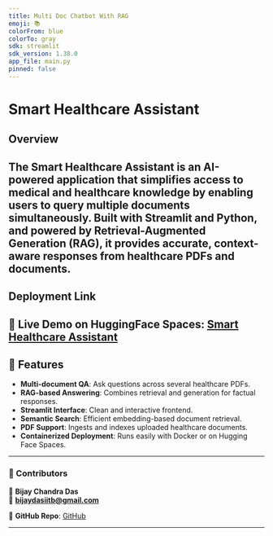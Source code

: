 ```yaml
---
title: Multi Doc Chatbot With RAG
emoji: 📚
colorFrom: blue
colorTo: gray
sdk: streamlit
sdk_version: 1.38.0
app_file: main.py
pinned: false
---
```


# **Smart Healthcare Assistant**

## Overview
The **Smart Healthcare Assistant** is an AI-powered application that simplifies access to medical and healthcare knowledge by enabling users to query multiple documents simultaneously. Built with **Streamlit** and **Python**, and powered by **Retrieval-Augmented Generation (RAG)**, it provides accurate, context-aware responses from healthcare PDFs and documents.
---

## Deployment Link

🔗 **Live Demo on HuggingFace Spaces:** [Smart Healthcare Assistant]([https://bijayjr-sentimentnews.hf.space/](https://bijayjr-smart-healthcare-bot.hf.space/))
---

## 🚀 Features

-  **Multi-document QA**: Ask questions across several healthcare PDFs.
-  **RAG-based Answering**: Combines retrieval and generation for factual responses.
-  **Streamlit Interface**: Clean and interactive frontend.
-  **Semantic Search**: Efficient embedding-based document retrieval.
-  **PDF Support**: Ingests and indexes uploaded healthcare documents.
-  **Containerized Deployment**: Runs easily with Docker or on Hugging Face Spaces.
---

### **🔗 Contributors**  
👤 **Bijay Chandra Das**  
📧 **bijaydasiitb@gmail.com**  

📌 **GitHub Repo**: [GitHub](https://github.com/bijaycd/Smart-Healthcare-Assistant)  

---
